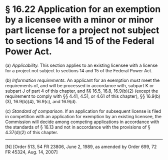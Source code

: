 # § 16.22   Application for an exemption by a licensee with a minor or minor part license for a project not subject to sections 14 and 15 of the Federal Power Act.

(a) *Applicability.* This section applies to an existing licensee with a license for a project not subject to sections 14 and 15 of the Federal Power Act.


(b) *Information requirements.* An applicant for an exemption must meet the requirements of, and will be processed in accordance with, subpart K or subpart J of part 4 of this chapter, and §§ 16.5, 16.8, 16.9(b)(2) (except the requirement to comply with §§ 4.41, 4.51, or 4.61 of this chapter), §§ 16.9(b)(3), 16.9(b)(4), 16.9(c), and 16.9(d). 


(c) *Standard of comparison.* If an application for subsequent license is filed in competition with an application for exemption by an existing licensee, the Commission will decide among competing applications in accordance with the standards of § 16.13 and not in accordance with the provisions of § 4.37(d)(2) of this chapter. 



---

[N] [Order 513, 54 FR 23806, June 2, 1989, as amended by Order 699, 72 FR 45324, Aug. 14, 2007]




